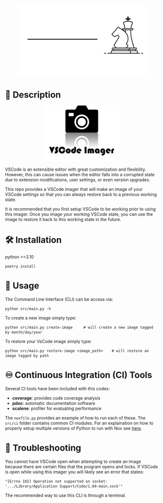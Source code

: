 <figure>
    <p align="center">
    <img src="docs/pics/logo.gif" alt="drawing" width="600"/>
    </p>
  <figcaption align = "center"></figcaption>
</figure>

# 📒 Description
<figure>
    <p align="center">
    <img src="docs/pics/program_logo.png" alt="drawing" width="250"/>
    </p>
  <figcaption align = "center"></figcaption>
</figure>

VSCode is an extensible editor with great customization and flexibility.  However, this can cause issues when the editor falls into a corrupted state due to extension modifications, user settings, or even version upgrades.  

This repo provides a VSCode imager that will make an image of your VSCode settings so that you can always restore back to a previous working state.

It is recommended that you first setup VSCode to be working prior to using this imager.  Once you image your working VSCode state, you can use the image to restore it back to this working state in the future.

# 🛠️ Installation
python >=3.10

```console
poetry install
```

# 📔 Usage

The Command Line Interface (CLI) can be access via:
```console
python src/main.py -h
```

To create a new image simply type:
```console
python src/main.py create-image     # will create a new image tagged by month/day/year
```

To restore your VsCode image simply type:
```console
python src/main.py restore-image <image_path>    # will restore an image tagged by path
```

# ♾️ Continuous Integration (CI) Tools
Several CI tools have been included with this codex:

* **coverage**: provides code coverage analysis
* **pdoc**: automatic documentation software
* **scalene**: profiler for evaluating performance

The `noxfile.py` provides an example of how to run each of these.  The `src/ci` folder contains common CI modules.  For an explaination on how to properly setup multiple versions of Python to run with Nox see [here](https://sethmlarson.dev/nox-pyenv-all-python-versions).

# 🔧 Troubleshooting
You cannot have VSCode open when attempting to create an image because there are certain files that the program opens and locks.  If VSCode is open while using this imager you will likely see an error that states:

```error
"[Errno 102] Operation not supported on socket: '.../Library/Application Support/Code/1.84-main.sock'"
```

The recommended way to use this CLI is through a terminal.
